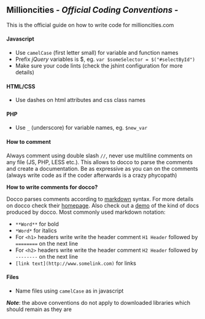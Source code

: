 ## Millioncities *- Official Coding Conventions -*

This is the official guide on how to write code for millioncities.com

#### Javascript
* Use `camelCase` (first letter small) for variable and function names
* Prefix *jQuery* variables is $, eg. `var $someSelector = $("#selectById")`
* Make sure your code lints (check the jshint configuration for more details)

#### HTML/CSS
* Use dashes on html attributes and css class names 

#### PHP
* Use `_` (underscore) for variable names, eg. `$new_var`

#### How to comment
Always comment using double slash `//`, never use multiline comments on any file (JS, PHP, LESS etc.).
This allows to docco to parse the comments and create a documentation.
Be as expressive as you can on the comments (always write code as if the coder afterwards is a crazy phycopath)

**How to write comments for docco?**

Docco parses comments according to [markdown](http://daringfireball.net/projects/markdown/syntax) syntax.
For more details on docco check their [homepage](http://jashkenas.github.io/docco/).
Also check out a [demo](http://underscorejs.org/docs/underscore.html) of the kind of docs produced by docco.
Most commonly used markdown notation:
* `**Word**` for bold
* `*Word*` for italics
* For `<h1>` headers write write the header comment `H1 Header` followed by `========` on the next line
* For `<h2>` headers write write the header comment `H2 Header` followed by `--------` on the next line
* `[link text](http://www.somelink.com)` for links

#### Files
* Name files using `camelCase` as in javascript


*__Note__*: the above conventions do not apply to downloaded libraries which should remain as they are
